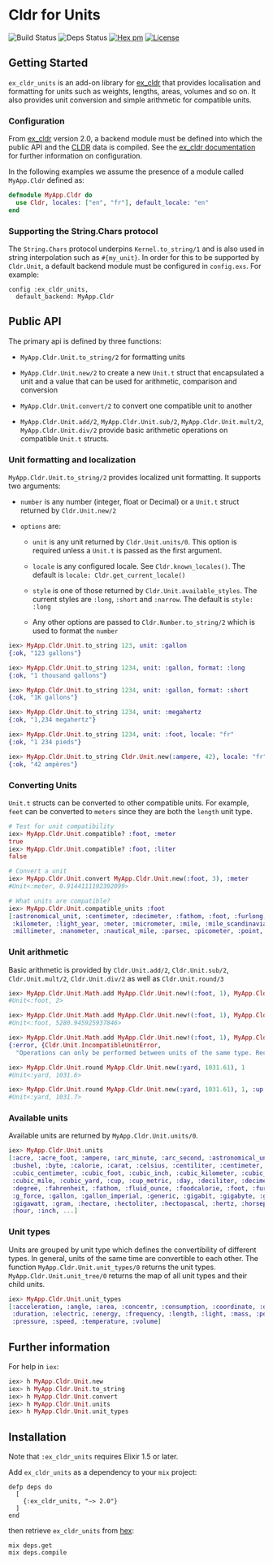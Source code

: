 # Cldr for Units
![Build Status](http://sweatbox.noexpectations.com.au:8080/buildStatus/icon?job=cldr_units)
![Deps Status](https://beta.hexfaktor.org/badge/all/github/kipcole9/cldr_units.svg)
[![Hex pm](http://img.shields.io/hexpm/v/ex_cldr_units.svg?style=flat)](https://hex.pm/packages/ex_cldr_units)
[![License](https://img.shields.io/badge/license-Apache%202-blue.svg)](https://github.com/kipcole9/cldr_units/blob/master/LICENSE)

## Getting Started

`ex_cldr_units` is an add-on library for [ex_cldr](https://hex.pm/packages/ex_cldr) that provides localisation and formatting for units such as weights, lengths, areas, volumes and so on. It also provides unit conversion and simple arithmetic for compatible units.

### Configuration

From [ex_cldr](https://hex.pm/packages/ex_cldr) version 2.0, a backend module must be defined into which the public API and the [CLDR](https://cldr.unicode.org) data is compiled.  See the [ex_cldr documentation](https://hexdocs.pm/ex_cldr/readme.html) for further information on configuration.

In the following examples we assume the presence of a module called `MyApp.Cldr` defined as:
```elixir
defmodule MyApp.Cldr do
  use Cldr, locales: ["en", "fr"], default_locale: "en"
end
```

### Supporting the String.Chars protocol

The `String.Chars` protocol underpins `Kernel.to_string/1` and is also used in string interpolation such as `#{my_unit}`.  In order for this to be supported by `Cldr.Unit`, a default backend module must be configured in `config.exs`.  For example:
```
config :ex_cldr_units,
  default_backend: MyApp.Cldr
```

## Public API

The primary api is defined by three functions:

* `MyApp.Cldr.Unit.to_string/2` for formatting units

* `MyApp.Cldr.Unit.new/2` to create a new `Unit.t` struct that encapsulated a unit and a value that can be used for arithmetic, comparison and conversion

* `MyApp.Cldr.Unit.convert/2` to convert one compatible unit to another

* `MyApp.Cldr.Unit.add/2`, `MyApp.Cldr.Unit.sub/2`, `MyApp.Cldr.Unit.mult/2`, `MyApp.Cldr.Unit.div/2` provide basic arithmetic operations on compatible `Unit.t` structs.

### Unit formatting and localization

`MyApp.Cldr.Unit.to_string/2` provides localized unit formatting. It supports two arguments:

  * `number` is any number (integer, float or Decimal) or a `Unit.t` struct returned by `Cldr.Unit.new/2`

  * `options` are:

    *  `unit` is any unit returned by `Cldr.Unit.units/0`.  This option is required unless a `Unit.t` is passed as the first argument.

    * `locale` is any configured locale. See `Cldr.known_locales()`. The default
      is `locale: Cldr.get_current_locale()`

    * `style` is one of those returned by `Cldr.Unit.available_styles`.
      The current styles are `:long`, `:short` and `:narrow`.  The default is `style: :long`

    * Any other options are passed to `Cldr.Number.to_string/2` which is used to format the `number`

```elixir
iex> MyApp.Cldr.Unit.to_string 123, unit: :gallon
{:ok, "123 gallons"}

iex> MyApp.Cldr.Unit.to_string 1234, unit: :gallon, format: :long
{:ok, "1 thousand gallons"}

iex> MyApp.Cldr.Unit.to_string 1234, unit: :gallon, format: :short
{:ok, "1K gallons"}

iex> MyApp.Cldr.Unit.to_string 1234, unit: :megahertz
{:ok, "1,234 megahertz"}

iex> MyApp.Cldr.Unit.to_string 1234, unit: :foot, locale: "fr"
{:ok, "1 234 pieds"}

iex> MyApp.Cldr.Unit.to_string Cldr.Unit.new(:ampere, 42), locale: "fr"
{:ok, "42 ampères"}

```

### Converting Units

`Unit.t` structs can be converted to other compatible units.  For example, `feet` can be converted to `meters` since they are both the `length` unit type.

```elixir
# Test for unit compatibility
iex> MyApp.Cldr.Unit.compatible? :foot, :meter
true
iex> MyApp.Cldr.Unit.compatible? :foot, :liter
false

# Convert a unit
iex> MyApp.Cldr.Unit.convert MyApp.Cldr.Unit.new(:foot, 3), :meter
#Unit<:meter, 0.9144111192392099>

# What units are compatible?
iex> MyApp.Cldr.Unit.compatible_units :foot
[:astronomical_unit, :centimeter, :decimeter, :fathom, :foot, :furlong, :inch,
 :kilometer, :light_year, :meter, :micrometer, :mile, :mile_scandinavian,
 :millimeter, :nanometer, :nautical_mile, :parsec, :picometer, :point, :yard]
```

### Unit arithmetic

Basic arithmetic is provided by `Cldr.Unit.add/2`, `Cldr.Unit.sub/2`, `Cldr.Unit.mult/2`, `Cldr.Unit.div/2` as well as `Cldr.Unit.round/3`

```elixir
iex> MyApp.Cldr.Unit.Math.add MyApp.Cldr.Unit.new!(:foot, 1), MyApp.Cldr.Unit.new!(:foot, 1)
#Unit<:foot, 2>

iex> MyApp.Cldr.Unit.Math.add MyApp.Cldr.Unit.new!(:foot, 1), MyApp.Cldr.Unit.new!(:mile, 1)
#Unit<:foot, 5280.945925937846>

iex> MyApp.Cldr.Unit.Math.add MyApp.Cldr.Unit.new!(:foot, 1), MyApp.Cldr.Unit.new!(:gallon, 1)
{:error, {Cldr.Unit.IncompatibleUnitError,
  "Operations can only be performed between units of the same type. Received #Unit<:foot, 1> and #Unit<:gallon, 1>"}}

iex> MyApp.Cldr.Unit.round MyApp.Cldr.Unit.new(:yard, 1031.61), 1
#Unit<:yard, 1031.6>

iex> MyApp.Cldr.Unit.round MyApp.Cldr.Unit.new(:yard, 1031.61), 1, :up
#Unit<:yard, 1031.7>

```

### Available units

Available units are returned by `MyApp.Cldr.Unit.units/0`.

```elixir
iex> MyApp.Cldr.Unit.units
[:acre, :acre_foot, :ampere, :arc_minute, :arc_second, :astronomical_unit, :bit,
 :bushel, :byte, :calorie, :carat, :celsius, :centiliter, :centimeter, :century,
 :cubic_centimeter, :cubic_foot, :cubic_inch, :cubic_kilometer, :cubic_meter,
 :cubic_mile, :cubic_yard, :cup, :cup_metric, :day, :deciliter, :decimeter,
 :degree, :fahrenheit, :fathom, :fluid_ounce, :foodcalorie, :foot, :furlong,
 :g_force, :gallon, :gallon_imperial, :generic, :gigabit, :gigabyte, :gigahertz,
 :gigawatt, :gram, :hectare, :hectoliter, :hectopascal, :hertz, :horsepower,
 :hour, :inch, ...]
```

### Unit types

Units are grouped by unit type which defines the convertibility of different types.  In general, units of the same time are convertible to each other. The function `MyApp.Cldr.Unit.unit_types/0` returns the unit types.  `MyApp.Cldr.Unit.unit_tree/0` returns the map of all unit types and their child units.

```elixir
iex> MyApp.Cldr.Unit.unit_types
[:acceleration, :angle, :area, :concentr, :consumption, :coordinate, :digital,
 :duration, :electric, :energy, :frequency, :length, :light, :mass, :power,
 :pressure, :speed, :temperature, :volume]
```

## Further information
For help in `iex`:

```elixir
iex> h MyApp.Cldr.Unit.new
iex> h MyApp.Cldr.Unit.to_string
iex> h MyApp.Cldr.Unit.convert
iex> h MyApp.Cldr.Unit.units
iex> h MyApp.Cldr.Unit.unit_types
```

## Installation

Note that `:ex_cldr_units` requires Elixir 1.5 or later.

Add `ex_cldr_units` as a dependency to your `mix` project:

    defp deps do
      [
        {:ex_cldr_units, "~> 2.0"}
      ]
    end

then retrieve `ex_cldr_units` from [hex](https://hex.pm/packages/ex_cldr_units):

    mix deps.get
    mix deps.compile
